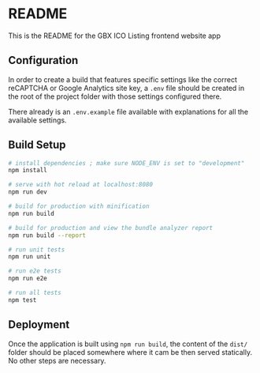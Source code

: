 # README

This is the README for the GBX ICO Listing frontend website app

## Configuration

In order to create a build that features specific settings like the correct reCAPTCHA or Google Analytics site key, a
`.env` file should be created in the root of the project folder with those settings configured there.

There already is an `.env.example` file available with explanations for all the available settings. 

## Build Setup

``` bash
# install dependencies ; make sure NODE_ENV is set to "development"
npm install

# serve with hot reload at localhost:8080
npm run dev

# build for production with minification
npm run build

# build for production and view the bundle analyzer report
npm run build --report

# run unit tests
npm run unit

# run e2e tests
npm run e2e

# run all tests
npm test
```

## Deployment

Once the application is built using `npm run build`, the content of the `dist/` folder should be placed somewhere where it cam be then served
statically. No other steps are necessary.
